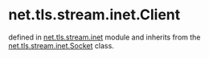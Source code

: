 # net.tls.stream.inet.Client

defined in [net.tls.stream.inet](../lib/tls/stream/inet.lua) module and inherits from the [net.tls.stream.inet.Socket](net_tls_stream_inet_socket.md) class.

